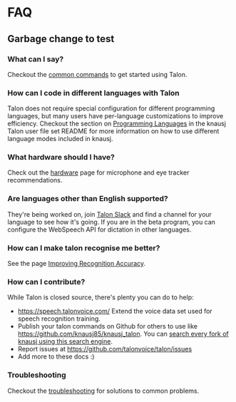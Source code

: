 # FAQ

## Garbage change to test

### What can I say?  
Checkout the [common commands](/getting_started/#basic-usage) to get started using Talon.

### How can I code in different languages with Talon
Talon does not require special configuration for different programming languages, but many users have per-language customizations to improve efficiency. Checkout the section on [Programming Languages](https://github.com/knausj85/knausj_talon/#programming-languages) in the knausj Talon user file set README for more information on how to use different language modes included in knausj.

### What hardware should I have?
Check out the [hardware](/hardware) page for microphone and eye tracker recommendations.  

### Are languages other than English supported?

They're being worked on, join [Talon Slack](https://talonvoice.com/chat) and find a channel for your language to see how it's going. If you are in the beta program, you can configure the WebSpeech API for dictation in other languages.

### How can I make talon recognise me better?

See the page [Improving Recognition Accuracy](/improving_recognition_accuracy).

### How can I contribute?

While Talon is closed source, there's plenty you can do to help:

* https://speech.talonvoice.com/ Extend the voice data set used for speech recognition training.
* Publish your talon commands on Github for others to use like https://github.com/knausj85/knausj_talon. You can [search every fork of knausj using this search engine](https://search.talonvoice.com/search/). 
* Report issues at https://github.com/talonvoice/talon/issues
* Add more to these docs :)

### Troubleshooting

Checkout the [troubleshooting](/troubleshooting) for solutions to common problems.
